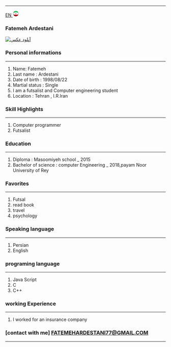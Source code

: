 
---
[EN](index.md)<a class="pt-trigger" href="index" data-animation="62"> <img src="img/Iran.png" width="20" height="20"/></a>

### Fatemeh Ardestani
<a href="https://uupload.ir/" target="_blank"><img src="https://uupload.ir/files/nyu1_۲۰۲۱۰۱۱۱_۲۰۴۸۴۲.jpg" border="0" alt="آپلود عکس" /></a>

### Personal informations

---
<ol>
  <li> Name: Fatemeh</li>
  <li> Last name : Ardestani</li>
  <li> Date of birth : 1998/08/22</li>
  <li> Martial status : Single</li>
  <li> I am a futsalist and Computer engineering student</li>
  <li> Location : Tehran , I.R.Iran</li>
</ol>


### Skill Highlights

---
<ol>
  <li> Computer programmer</li>
  <li>Futsalist</li>
</ol>

### Education

---
<ol>
<li> Diploma : Masoomiyeh school
  _ 2015</li>
<li> Bachelor of science : computer Engineering
  _ 2018,payam Noor University of Rey </li>
</ol>

### Favorites

---
<ol>
  <li>Futsal</li>
  <li> read book</li>
  <li> travel </li>
  <li> psychology</li>
</ol>

### Speaking language

---
<ol> 
  <li> Persian</li>
  <li> English</li>
</ol>

### programing language

---
<ol>
 <li> Java Script</li>
 <li> C</li>
 <li> C++</li>
</ol>

### working Experience

---
<ol>
  <li> I worked for an insurance company </li>
</ol>

### [contact with me] FATEMEHARDESTANI77@GMAIL.COM


--- 

